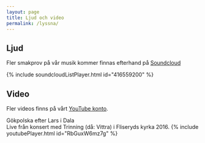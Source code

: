 ```yaml
---
layout: page
title: Ljud och video
permalink: /lyssna/
---
```

## Ljud
Fler smakprov på vår musik kommer finnas efterhand på [Soundcloud](https://soundcloud.com/trinning)

{% include soundcloudListPlayer.html id="416559200" %}

## Video
Fler videos finns på vårt [YouTube konto](https://www.youtube.com/channel/UCRLXiWxslt-oNdVMGvOWzRw).

Gökpolska efter Lars i Dala  
Live från konsert med Trinning (då: Vittra) i Fliseryds kyrka 2016.
{% include youtubePlayer.html id="RbGuxW6mz7g" %}